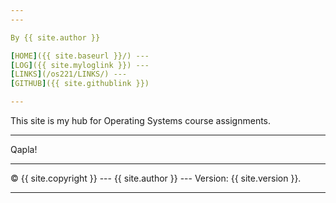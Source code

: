 ```yaml
---
---

By {{ site.author }}

[HOME]({{ site.baseurl }}/) ---
[LOG]({{ site.myloglink }}) ---
[LINKS](/os221/LINKS/) ---
[GITHUB]({{ site.githublink }})

---
```


This site is my hub for Operating Systems course assignments.

---

Qapla!

---

&copy; {{ site.copyright }} --- {{ site.author }} --- Version: {{ site.version }}.

---
